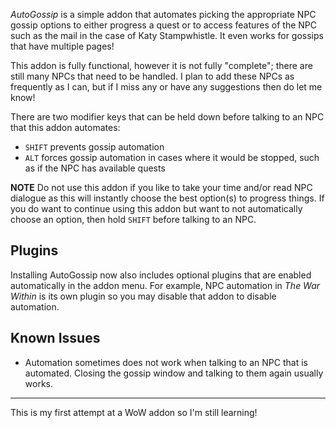 _AutoGossip_ is a simple addon that automates picking the appropriate NPC gossip options to either progress a quest or to access features of the NPC such as the mail in the case of Katy Stampwhistle. It even works for gossips that have multiple pages!

This addon is fully functional, however it is not fully "complete"; there are still many NPCs that need to be handled. I plan to add these NPCs as frequently as I can, but if I miss any or have any suggestions then do let me know!

There are two modifier keys that can be held down before talking to an NPC that this addon automates:

- `SHIFT` prevents gossip automation
- `ALT` forces gossip automation in cases where it would be stopped, such as if the NPC has available quests

**NOTE** Do not use this addon if you like to take your time and/or read NPC dialogue as this will instantly choose the best option(s) to progress things. If you do want to continue using this addon but want to not automatically choose an option, then hold `SHIFT` before talking to an NPC.

## Plugins

Installing AutoGossip now also includes optional plugins that are enabled automatically in the addon menu. For example, NPC automation in _The War Within_ is its own plugin so you may disable that addon to disable automation.

## Known Issues

- Automation sometimes does not work when talking to an NPC that is automated. Closing the gossip window and talking to them again usually works.

---

This is my first attempt at a WoW addon so I'm still learning!
